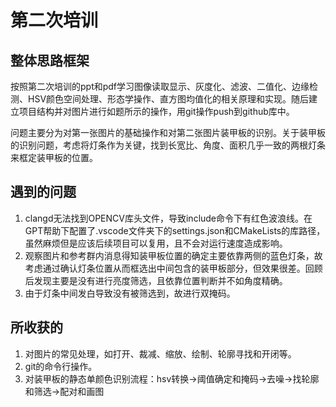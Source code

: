 # 第二次培训
## 整体思路框架
按照第二次培训的ppt和pdf学习图像读取显示、灰度化、滤波、二值化、边缘检测、HSV颜色空间处理、形态学操作、直方图均值化的相关原理和实现。随后建立项目结构并对图片进行如题所示的操作，用git操作push到github库中。

问题主要分为对第一张图片的基础操作和对第二张图片装甲板的识别。关于装甲板的识别问题，考虑将灯条作为关键，找到长宽比、角度、面积几乎一致的两根灯条来框定装甲板的位置。

## 遇到的问题
1. clangd无法找到OPENCV库头文件，导致include命令下有红色波浪线。在GPT帮助下配置了.vscode文件夹下的settings.json和CMakeLists的库路径，虽然麻烦但是应该后续项目可以复用，且不会对运行速度造成影响。
2. 观察图片和参考群内消息得知装甲板位置的确定主要依靠两侧的蓝色灯条，故考虑通过确认灯条位置从而框选出中间包含的装甲板部分，但效果很差。回顾后发现主要是没有进行亮度筛选，且依靠位置判断并不如角度精确。
3. 由于灯条中间发白导致没有被筛选到，故进行双掩码。

## 所收获的
1. 对图片的常见处理，如打开、裁减、缩放、绘制、轮廓寻找和开闭等。
2. git的命令行操作。
3. 对装甲板的静态单颜色识别流程：hsv转换->阈值确定和掩码->去噪->找轮廓和筛选->配对和画图